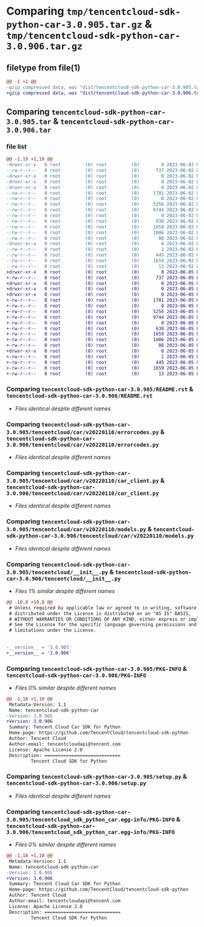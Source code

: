 # Comparing `tmp/tencentcloud-sdk-python-car-3.0.905.tar.gz` & `tmp/tencentcloud-sdk-python-car-3.0.906.tar.gz`

## filetype from file(1)

```diff
@@ -1 +1 @@
-gzip compressed data, was "dist/tencentcloud-sdk-python-car-3.0.905.tar", last modified: Fri Jun  2 00:22:14 2023, max compression
+gzip compressed data, was "dist/tencentcloud-sdk-python-car-3.0.906.tar", last modified: Mon Jun  5 00:28:39 2023, max compression
```

## Comparing `tencentcloud-sdk-python-car-3.0.905.tar` & `tencentcloud-sdk-python-car-3.0.906.tar`

### file list

```diff
@@ -1,19 +1,19 @@
-drwxr-xr-x   0 root         (0) root         (0)        0 2023-06-02 00:22:14.000000 tencentcloud-sdk-python-car-3.0.905/
--rw-r--r--   0 root         (0) root         (0)      737 2023-06-02 00:22:14.000000 tencentcloud-sdk-python-car-3.0.905/README.rst
-drwxr-xr-x   0 root         (0) root         (0)        0 2023-06-02 00:22:14.000000 tencentcloud-sdk-python-car-3.0.905/tencentcloud/
-drwxr-xr-x   0 root         (0) root         (0)        0 2023-06-02 00:22:14.000000 tencentcloud-sdk-python-car-3.0.905/tencentcloud/car/
-drwxr-xr-x   0 root         (0) root         (0)        0 2023-06-02 00:22:14.000000 tencentcloud-sdk-python-car-3.0.905/tencentcloud/car/v20220110/
--rw-r--r--   0 root         (0) root         (0)     1781 2023-06-02 00:22:14.000000 tencentcloud-sdk-python-car-3.0.905/tencentcloud/car/v20220110/errorcodes.py
--rw-r--r--   0 root         (0) root         (0)        0 2023-06-02 00:22:14.000000 tencentcloud-sdk-python-car-3.0.905/tencentcloud/car/v20220110/__init__.py
--rw-r--r--   0 root         (0) root         (0)     5256 2023-06-02 00:22:14.000000 tencentcloud-sdk-python-car-3.0.905/tencentcloud/car/v20220110/car_client.py
--rw-r--r--   0 root         (0) root         (0)     9744 2023-06-02 00:22:14.000000 tencentcloud-sdk-python-car-3.0.905/tencentcloud/car/v20220110/models.py
--rw-r--r--   0 root         (0) root         (0)        0 2023-06-02 00:22:14.000000 tencentcloud-sdk-python-car-3.0.905/tencentcloud/car/__init__.py
--rw-r--r--   0 root         (0) root         (0)      630 2023-06-02 00:22:14.000000 tencentcloud-sdk-python-car-3.0.905/tencentcloud/__init__.py
--rw-r--r--   0 root         (0) root         (0)     1659 2023-06-02 00:22:14.000000 tencentcloud-sdk-python-car-3.0.905/PKG-INFO
--rw-r--r--   0 root         (0) root         (0)     1006 2023-06-02 00:22:14.000000 tencentcloud-sdk-python-car-3.0.905/setup.py
--rw-r--r--   0 root         (0) root         (0)       88 2023-06-02 00:22:14.000000 tencentcloud-sdk-python-car-3.0.905/setup.cfg
-drwxr-xr-x   0 root         (0) root         (0)        0 2023-06-02 00:22:14.000000 tencentcloud-sdk-python-car-3.0.905/tencentcloud_sdk_python_car.egg-info/
--rw-r--r--   0 root         (0) root         (0)        1 2023-06-02 00:22:14.000000 tencentcloud-sdk-python-car-3.0.905/tencentcloud_sdk_python_car.egg-info/dependency_links.txt
--rw-r--r--   0 root         (0) root         (0)      445 2023-06-02 00:22:14.000000 tencentcloud-sdk-python-car-3.0.905/tencentcloud_sdk_python_car.egg-info/SOURCES.txt
--rw-r--r--   0 root         (0) root         (0)     1659 2023-06-02 00:22:14.000000 tencentcloud-sdk-python-car-3.0.905/tencentcloud_sdk_python_car.egg-info/PKG-INFO
--rw-r--r--   0 root         (0) root         (0)       13 2023-06-02 00:22:14.000000 tencentcloud-sdk-python-car-3.0.905/tencentcloud_sdk_python_car.egg-info/top_level.txt
+drwxr-xr-x   0 root         (0) root         (0)        0 2023-06-05 00:28:39.000000 tencentcloud-sdk-python-car-3.0.906/
+-rw-r--r--   0 root         (0) root         (0)      737 2023-06-05 00:28:39.000000 tencentcloud-sdk-python-car-3.0.906/README.rst
+drwxr-xr-x   0 root         (0) root         (0)        0 2023-06-05 00:28:39.000000 tencentcloud-sdk-python-car-3.0.906/tencentcloud/
+drwxr-xr-x   0 root         (0) root         (0)        0 2023-06-05 00:28:39.000000 tencentcloud-sdk-python-car-3.0.906/tencentcloud/car/
+drwxr-xr-x   0 root         (0) root         (0)        0 2023-06-05 00:28:39.000000 tencentcloud-sdk-python-car-3.0.906/tencentcloud/car/v20220110/
+-rw-r--r--   0 root         (0) root         (0)     1781 2023-06-05 00:28:39.000000 tencentcloud-sdk-python-car-3.0.906/tencentcloud/car/v20220110/errorcodes.py
+-rw-r--r--   0 root         (0) root         (0)        0 2023-06-05 00:28:39.000000 tencentcloud-sdk-python-car-3.0.906/tencentcloud/car/v20220110/__init__.py
+-rw-r--r--   0 root         (0) root         (0)     5256 2023-06-05 00:28:39.000000 tencentcloud-sdk-python-car-3.0.906/tencentcloud/car/v20220110/car_client.py
+-rw-r--r--   0 root         (0) root         (0)     9744 2023-06-05 00:28:39.000000 tencentcloud-sdk-python-car-3.0.906/tencentcloud/car/v20220110/models.py
+-rw-r--r--   0 root         (0) root         (0)        0 2023-06-05 00:28:39.000000 tencentcloud-sdk-python-car-3.0.906/tencentcloud/car/__init__.py
+-rw-r--r--   0 root         (0) root         (0)      630 2023-06-05 00:28:39.000000 tencentcloud-sdk-python-car-3.0.906/tencentcloud/__init__.py
+-rw-r--r--   0 root         (0) root         (0)     1659 2023-06-05 00:28:39.000000 tencentcloud-sdk-python-car-3.0.906/PKG-INFO
+-rw-r--r--   0 root         (0) root         (0)     1006 2023-06-05 00:28:39.000000 tencentcloud-sdk-python-car-3.0.906/setup.py
+-rw-r--r--   0 root         (0) root         (0)       88 2023-06-05 00:28:39.000000 tencentcloud-sdk-python-car-3.0.906/setup.cfg
+drwxr-xr-x   0 root         (0) root         (0)        0 2023-06-05 00:28:39.000000 tencentcloud-sdk-python-car-3.0.906/tencentcloud_sdk_python_car.egg-info/
+-rw-r--r--   0 root         (0) root         (0)        1 2023-06-05 00:28:39.000000 tencentcloud-sdk-python-car-3.0.906/tencentcloud_sdk_python_car.egg-info/dependency_links.txt
+-rw-r--r--   0 root         (0) root         (0)      445 2023-06-05 00:28:39.000000 tencentcloud-sdk-python-car-3.0.906/tencentcloud_sdk_python_car.egg-info/SOURCES.txt
+-rw-r--r--   0 root         (0) root         (0)     1659 2023-06-05 00:28:39.000000 tencentcloud-sdk-python-car-3.0.906/tencentcloud_sdk_python_car.egg-info/PKG-INFO
+-rw-r--r--   0 root         (0) root         (0)       13 2023-06-05 00:28:39.000000 tencentcloud-sdk-python-car-3.0.906/tencentcloud_sdk_python_car.egg-info/top_level.txt
```

### Comparing `tencentcloud-sdk-python-car-3.0.905/README.rst` & `tencentcloud-sdk-python-car-3.0.906/README.rst`

 * *Files identical despite different names*

### Comparing `tencentcloud-sdk-python-car-3.0.905/tencentcloud/car/v20220110/errorcodes.py` & `tencentcloud-sdk-python-car-3.0.906/tencentcloud/car/v20220110/errorcodes.py`

 * *Files identical despite different names*

### Comparing `tencentcloud-sdk-python-car-3.0.905/tencentcloud/car/v20220110/car_client.py` & `tencentcloud-sdk-python-car-3.0.906/tencentcloud/car/v20220110/car_client.py`

 * *Files identical despite different names*

### Comparing `tencentcloud-sdk-python-car-3.0.905/tencentcloud/car/v20220110/models.py` & `tencentcloud-sdk-python-car-3.0.906/tencentcloud/car/v20220110/models.py`

 * *Files identical despite different names*

### Comparing `tencentcloud-sdk-python-car-3.0.905/tencentcloud/__init__.py` & `tencentcloud-sdk-python-car-3.0.906/tencentcloud/__init__.py`

 * *Files 1% similar despite different names*

```diff
@@ -10,8 +10,8 @@
 # Unless required by applicable law or agreed to in writing, software
 # distributed under the License is distributed on an "AS IS" BASIS,
 # WITHOUT WARRANTIES OR CONDITIONS OF ANY KIND, either express or implied.
 # See the License for the specific language governing permissions and
 # limitations under the License.
 
 
-__version__ = '3.0.905'
+__version__ = '3.0.906'
```

### Comparing `tencentcloud-sdk-python-car-3.0.905/PKG-INFO` & `tencentcloud-sdk-python-car-3.0.906/PKG-INFO`

 * *Files 0% similar despite different names*

```diff
@@ -1,10 +1,10 @@
 Metadata-Version: 1.1
 Name: tencentcloud-sdk-python-car
-Version: 3.0.905
+Version: 3.0.906
 Summary: Tencent Cloud Car SDK for Python
 Home-page: https://github.com/TencentCloud/tencentcloud-sdk-python
 Author: Tencent Cloud
 Author-email: tencentcloudapi@tencent.com
 License: Apache License 2.0
 Description: ============================
         Tencent Cloud SDK for Python
```

### Comparing `tencentcloud-sdk-python-car-3.0.905/setup.py` & `tencentcloud-sdk-python-car-3.0.906/setup.py`

 * *Files identical despite different names*

### Comparing `tencentcloud-sdk-python-car-3.0.905/tencentcloud_sdk_python_car.egg-info/PKG-INFO` & `tencentcloud-sdk-python-car-3.0.906/tencentcloud_sdk_python_car.egg-info/PKG-INFO`

 * *Files 0% similar despite different names*

```diff
@@ -1,10 +1,10 @@
 Metadata-Version: 1.1
 Name: tencentcloud-sdk-python-car
-Version: 3.0.905
+Version: 3.0.906
 Summary: Tencent Cloud Car SDK for Python
 Home-page: https://github.com/TencentCloud/tencentcloud-sdk-python
 Author: Tencent Cloud
 Author-email: tencentcloudapi@tencent.com
 License: Apache License 2.0
 Description: ============================
         Tencent Cloud SDK for Python
```

